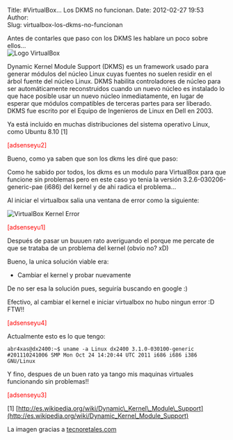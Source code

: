 Title: #VirtualBox... Los DKMS no funcionan. 
Date: 2012-02-27 19:53
Author:  
Slug: virtualbox-los-dkms-no-funcionan

Antes de contarles que paso con los DKMS les hablare un poco sobre
ellos...  
![Logo
VirtualBox](http://abr4xas.org/wp-content/uploads/2012/02/vbox_logo2_gradient.png "vbox_logo2_gradient")

Dynamic Kernel Module Support (DKMS) es un framework usado para generar
módulos del núcleo Linux cuyas fuentes no suelen residir en el árbol
fuente del núcleo Linux. DKMS habilita controladores de núcleo para ser
automáticamente reconstruidos cuando un nuevo núcleo es instalado lo que
hace posible usar un nuevo núcleo inmediatamente, en lugar de esperar
que módulos compatibles de terceras partes para ser liberado.  
DKMS fue escrito por el Equipo de Ingenieros de Linux en Dell en 2003.

Ya está incluido en muchas distribuciones del sistema operativo Linux,
como Ubuntu 8.10 [1]

<span style="color: #ff0000;">[adsenseyu2]</span>

<!--more-->Bueno, como ya saben que son los dkms les diré que paso:

Como he sabido por todos, los dkms es un modulo para VirtualBox para que
funcione sin problemas pero en este caso yo tenia
la versión 3.2.6-030206-generic-pae (i686) del kernel y de ahi radica el
problema...

Al iniciar el virtualbox salia una ventana de error como la siguiente:

![VirtualBox Kernel
Error](http://www.tecnoretales.com/wp-content/uploads/2009/05/errorvirtualbox.gif)

<span style="color: #ff0000;">[adsenseyu1]</span>

Después de pasar un buuuen rato averiguando el porque me percate de que
se trataba de un problema del kernel (obvio no? xD)

Bueno, la unica solución viable era:

-   Cambiar el kernel y probar nuevamente

De no ser esa la solución pues, seguiría buscando en google :)

Efectivo, al cambiar el kernel e iniciar virtualbox no hubo ningun error
:D FTW!!

<span style="color: #ff0000;">[adsenseyu4]</span>

Actualmente esto es lo que tengo:

`abr4xas@dx2400:~$ uname -a Linux dx2400 3.1.0-030100-generic #201110241006 SMP Mon Oct 24 14:20:44 UTC 2011 i686 i686 i386 GNU/Linux`

Y fino, despues de un buen rato ya tango mis maquinas virtuales
funcionando sin problemas!!

<span style="color: #ff0000;">[adsenseyu3]</span>

[1] [http://es.wikipedia.org/wiki/Dynamic\_Kernel\_Module\_Support](http://es.wikipedia.org/wiki/Dynamic_Kernel_Module_Support)

La imagen gracias
a [tecnoretales.com](http://www.tecnoretales.com/linux/kernel-driver-not-installed-rc-1908-error-virtualbox/ "http://www.tecnoretales.com/linux/kernel-driver-not-installed-rc-1908-error-virtualbox/")

 

